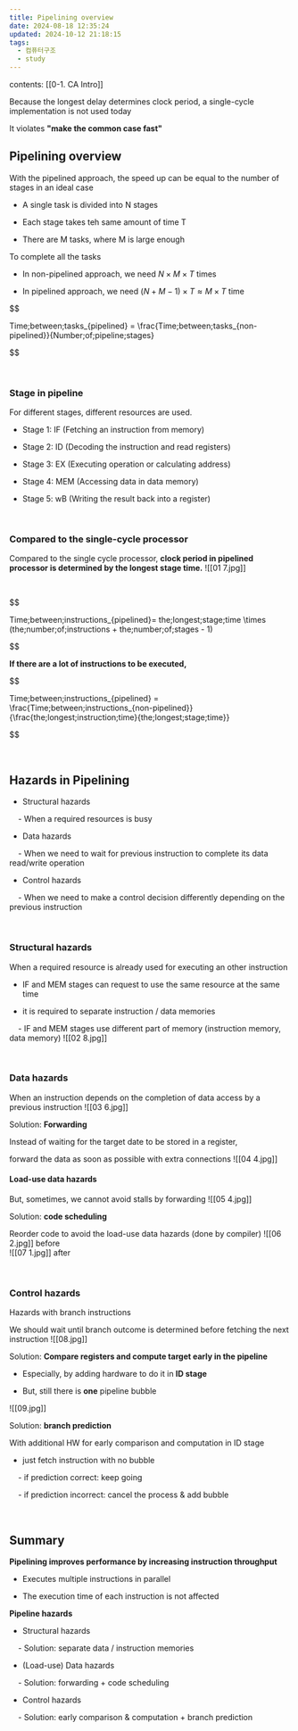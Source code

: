 ```yaml
---
title: Pipelining overview
date: 2024-08-18 12:35:24
updated: 2024-10-12 21:18:15
tags:
  - 컴퓨터구조
  - study
---
```

contents: [[0-1. CA Intro]]

Because the longest delay determines clock period, a single-cycle implementation is not used today <br>

It violates **"make the common case fast"**

  

## Pipelining overview

With the pipelined approach, the speed up can be equal to the number of stages in an ideal case

- A single task is divided into N stages

- Each stage takes teh same amount of time T

- There are M tasks, where M is large enough

  

To complete all the tasks

- In non-pipelined approach, we need $N \times M \times T$ times

- In pipelined approach, we need $(N + M - 1) \times T \approx M \times T$ time

  

$$

Time\;between\;tasks_{pipelined} = \frac{Time\;between\;tasks_{non-pipelined}}{Number\;of\;pipeline\;stages}

$$

<br>

  

### Stage in pipeline

For different stages, different resources are used.

- Stage 1: IF (Fetching an instruction from memory)

- Stage 2: ID (Decoding the instruction and read registers)

- Stage 3: EX (Executing operation or calculating address)

- Stage 4: MEM (Accessing data in data memory)

- Stage 5: wB (Writing the result back into a register)

<br>

  

### Compared to the single-cycle processor

Compared to the single cycle processor, **clock period in pipelined processor is determined by the longest stage time.**
![[01 7.jpg]]


  

<br>

  

$$

Time\;between\;instructions_{pipelined}= the\;longest\;stage\;time \times (the\;number\;of\;instructions + the\;number\;of\;stages - 1)

$$

  

**If there are a lot of instructions to be executed,**

$$

Time\;between\;instructions_{pipelined} = \frac{Time\;between\;instructions_{non-pipelined}}{\frac{the\;longest\;instruction\;time}{the\;longest\;stage\;time}}

$$

<br>

  

## Hazards in Pipelining

- Structural hazards

    - When a required resources is busy

- Data hazards

    - When we need to wait for previous instruction to complete its data read/write operation

- Control hazards

    - When we need to make a control decision differently depending on the previous instruction

<br>

  

### Structural hazards

When a required resource is already used for executing an other instruction

- IF and MEM stages can request to use the same resource at the same time

- it is required to separate instruction / data memories

    - IF and MEM stages use different part of memory (instruction memory, data memory)
![[02 8.jpg]]

<br>

  

### Data hazards

When an instruction depends on the completion of data access by a previous instruction
![[03 6.jpg]]

  

Solution: **Forwarding** <br>

Instead of waiting for the target date to be stored in a register,<br>

forward the data as soon as possible with extra connections
![[04 4.jpg]]


  

#### Load-use data hazards

But, sometimes, we cannot avoid stalls by forwarding
![[05 4.jpg]]


  

Solution: **code scheduling**<br>

Reorder code to avoid the load-use data hazards (done by compiler)
![[06 2.jpg]]
before
<br>![[07 1.jpg]]
after


  

<br>

  

### Control hazards

Hazards with branch instructions <br>

We should wait until branch outcome is determined before fetching the next instruction
![[08.jpg]]

  

Solution: **Compare registers and compute target early in the pipeline**

- Especially, by adding hardware to do it in **ID stage**

- But, still there is **one** pipeline bubble

![[09.jpg]]
  

Solution: **branch prediction**

With additional HW for early comparison and computation in ID stage

- just fetch instruction with no bubble

    - if prediction correct: keep going

    - if prediction incorrect: cancel the process & add bubble

<br>

  

## Summary

**Pipelining improves performance by increasing instruction throughput**

- Executes multiple instructions in parallel

- The execution time of each instruction is not affected

  

**Pipeline hazards**

- Structural hazards

    - Solution: separate data / instruction memories

- (Load-use) Data hazards

    - Solution: forwarding + code scheduling

- Control hazards

    - Solution: early comparison & computation + branch prediction